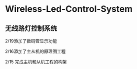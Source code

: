 # Wireless-Led-Control-System

## 无线路灯控制系统



2/19添加了数码管显示功能



2/16添加了主从机的原理图工程



2/15 完成主机和从机工程的构架

